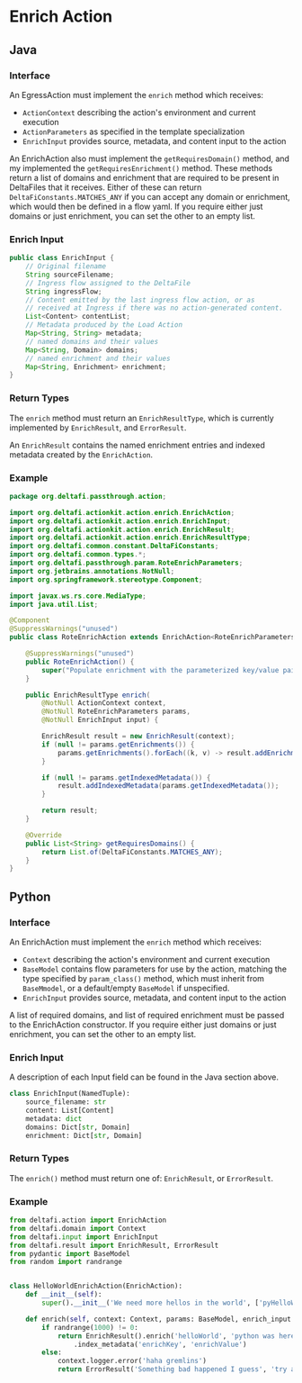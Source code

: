 # Enrich Action

## Java

### Interface

An EgressAction must implement the `enrich` method which receives:
* `ActionContext` describing the action's environment and current execution
* `ActionParameters` as specified in the template specialization
* `EnrichInput` provides source, metadata, and content input to the action

An EnrichAction also must implement the `getRequiresDomain()` method, and my implemented the `getRequiresEnrichment()` method.  These methods return a list of
domains and enrichment that are required to be present in DeltaFiles that it receives. Either of these can return
`DeltaFiConstants.MATCHES_ANY` if you can accept any domain or enrichment, which would then be defined in a flow yaml.
If you require either just domains or just enrichment, you can set the other to an empty list.

### Enrich Input

```java
public class EnrichInput {
    // Original filename
    String sourceFilename;
    // Ingress flow assigned to the DeltaFile
    String ingressFlow;
    // Content emitted by the last ingress flow action, or as
    // received at Ingress if there was no action-generated content.
    List<Content> contentList;
    // Metadata produced by the Load Action
    Map<String, String> metadata;
    // named domains and their values
    Map<String, Domain> domains;
    // named enrichment and their values
    Map<String, Enrichment> enrichment;
}
```

### Return Types

The `enrich` method must return an `EnrichResultType`, which is currently implemented by `EnrichResult`,  and `ErrorResult`.

An `EnrichResult` contains the named enrichment entries and indexed metadata created by the `EnrichAction`.

### Example

```java
package org.deltafi.passthrough.action;

import org.deltafi.actionkit.action.enrich.EnrichAction;
import org.deltafi.actionkit.action.enrich.EnrichInput;
import org.deltafi.actionkit.action.enrich.EnrichResult;
import org.deltafi.actionkit.action.enrich.EnrichResultType;
import org.deltafi.common.constant.DeltaFiConstants;
import org.deltafi.common.types.*;
import org.deltafi.passthrough.param.RoteEnrichParameters;
import org.jetbrains.annotations.NotNull;
import org.springframework.stereotype.Component;

import javax.ws.rs.core.MediaType;
import java.util.List;

@Component
@SuppressWarnings("unused")
public class RoteEnrichAction extends EnrichAction<RoteEnrichParameters> {

    @SuppressWarnings("unused")
    public RoteEnrichAction() {
        super("Populate enrichment with the parameterized key/value pairs");
    }

    public EnrichResultType enrich(
        @NotNull ActionContext context,
        @NotNull RoteEnrichParameters params,
        @NotNull EnrichInput input) {

        EnrichResult result = new EnrichResult(context);
        if (null != params.getEnrichments()) {
            params.getEnrichments().forEach((k, v) -> result.addEnrichment(k, v, MediaType.TEXT_PLAIN));
        }

        if (null != params.getIndexedMetadata()) {
            result.addIndexedMetadata(params.getIndexedMetadata());
        }

        return result;
    }

    @Override
    public List<String> getRequiresDomains() {
        return List.of(DeltaFiConstants.MATCHES_ANY);
    }
}
```

## Python

### Interface

An EnrichAction must implement the `enrich` method which receives:
* `Context` describing the action's environment and current execution
* `BaseModel` contains flow parameters for use by the action, matching the type specified by `param_class()` method, which must inherit from `BaseMmodel`, or a default/empty `BaseModel` if unspecified.
* `EnrichInput` provides source, metadata, and content input to the action

A list of required domains, and list of required enrichment  must be passed to the EnrichAction constructor.
If you require either just domains or just enrichment, you can set the other to an empty list.

### Enrich Input

A description of each Input field can be found in the Java section above.

```python
class EnrichInput(NamedTuple):
    source_filename: str
    content: List[Content]
    metadata: dict
    domains: Dict[str, Domain]
    enrichment: Dict[str, Domain]
```

### Return Types

The `enrich()` method must return one of: `EnrichResult`, or `ErrorResult`.

### Example

```python
from deltafi.action import EnrichAction
from deltafi.domain import Context
from deltafi.input import EnrichInput
from deltafi.result import EnrichResult, ErrorResult
from pydantic import BaseModel
from random import randrange


class HelloWorldEnrichAction(EnrichAction):
    def __init__(self):
        super().__init__('We need more hellos in the world', ['pyHelloWorld'], [])

    def enrich(self, context: Context, params: BaseModel, enrich_input: EnrichInput):
        if randrange(1000) != 0:
            return EnrichResult().enrich('helloWorld', 'python was here', 'text/plain')\
                .index_metadata('enrichKey', 'enrichValue')
        else:
            context.logger.error('haha gremlins')
            return ErrorResult('Something bad happened I guess', 'try again?')
```
